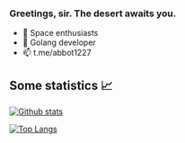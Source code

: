 ### Greetings, sir. The desert awaits you.

- 🔭 Space enthusiasts
- 📔 Golang developer
- 📫 t.me/abbot1227


## Some statistics 📈

[![Github stats](https://github-readme-stats.vercel.app/api?username=abbot1227&show_icons=true&count_private=true)](https://github.com/anuraghazra/github-readme-stats)

[![Top Langs](https://github-readme-stats.vercel.app/api/top-langs/?username=abbot1227&count_private=true&langs_count=6)](https://github.com/anuraghazra/github-readme-stats)
